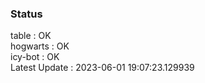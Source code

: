 ### Status


table : OK  
hogwarts : OK  
icy-bot : OK  
Latest Update : 2023-06-01 19:07:23.129939
